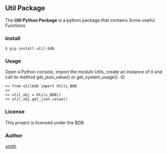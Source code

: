 [//]: # (<p align="center">)
[//]: # (  <img src="https://wendynavarrete.com/wp-content/uploads/2020/11/background-5594879__480.jpg" alt="Number Guesser Game" border="0" height="250" width="500" />)
[//]: # (</p>)

## Util Package

The **Util Python Package** is a python package that contains Some useful Functions


###  Install

```
$ pip install util-bdb  
```

### Usage

Open a Python console, import the module Utils, create an instance of it and call its method get_json_value() or get_system_usage(). 😉

```
>> from utilbdb import Utils_BDB
>>
>> util_obj = Utils_BDB()
>> util_obj.get_json_value()
```


### License

This project is licensed under the BDB


### Author

[smith](https://github.com/SmithSaurav)
